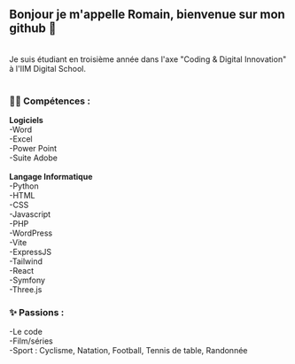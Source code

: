 <h2> Bonjour je m'appelle Romain, bienvenue sur mon github 👋</h2> <br>
Je suis étudiant en troisième année dans l'axe "Coding & Digital Innovation" à l'IIM Digital School. <br><br>

<h3> 🧑‍💻 Compétences :</h3> 
<strong>Logiciels</strong> <br>
-Word <br>
-Excel <br>
-Power Point <br> 
-Suite Adobe <br> <br>
<strong>Langage Informatique</strong> <br>
-Python <br>
-HTML <br>
-CSS <br>
-Javascript <br>
-PHP <br>
-WordPress <br>
-Vite <br>
-ExpressJS <br>
-Tailwind <br>
-React <br>
-Symfony <br>
-Three.js

<h3> ✨ Passions :</h3>
-Le code <br>
-Film/séries <br>
-Sport : Cyclisme, Natation, Football, Tennis de table, Randonnée





